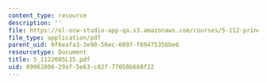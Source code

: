```yaml
---
content_type: resource
description: ''
file: https://ol-ocw-studio-app-qa.s3.amazonaws.com/courses/5-112-principles-of-chemical-science-fall-2005/8906280629af5e63c02f77050b668f22_5_1122005L15.pdf
file_type: application/pdf
parent_uid: 0f6eafa3-3e90-56ec-6097-f69475356be6
resourcetype: Document
title: 5_1122005L15.pdf
uid: 89062806-29af-5e63-c02f-77050b668f22
---
```


